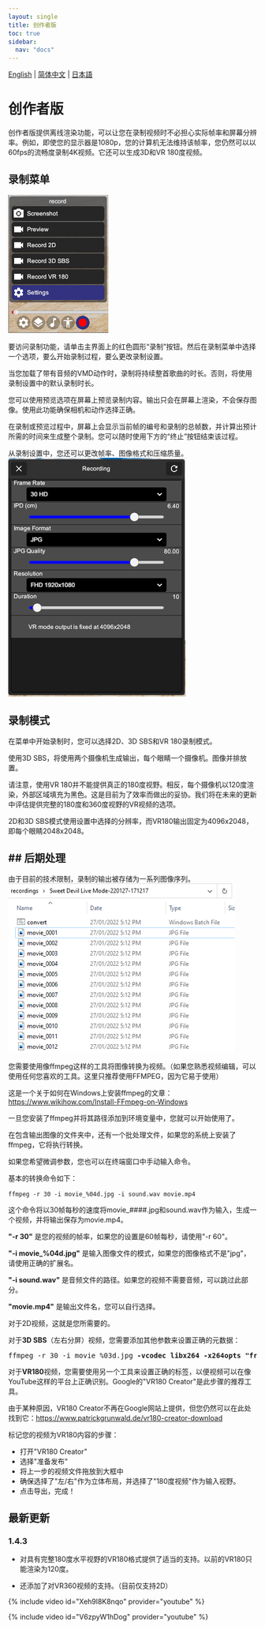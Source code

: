 ```yaml
---
layout: single
title: 创作者版
toc: true
sidebar:
  nav: "docs"
---
```

[English](/dancexr/creator) | [简体中文](/zh/dancexr/creator) | [日本語](/jp/dancexr/creator)


# 创作者版

创作者版提供离线渲染功能，可以让您在录制视频时不必担心实际帧率和屏幕分辨率。例如，即使您的显示器是1080p，您的计算机无法维持该帧率，您仍然可以以60fps的流畅度录制4K视频。它还可以生成3D和VR 180度视频。

## 录制菜单

![录制菜单](/images/record_menu.png)

要访问录制功能，请单击主界面上的红色圆形“录制”按钮。然后在录制菜单中选择一个选项，要么开始录制过程，要么更改录制设置。

当您加载了带有音频的VMD动作时，录制将持续整首歌曲的时长。否则，将使用录制设置中的默认录制时长。

您可以使用预览选项在屏幕上预览录制内容。输出只会在屏幕上渲染，不会保存图像。使用此功能确保相机和动作选择正确。

在录制或预览过程中，屏幕上会显示当前帧的编号和录制的总帧数，并计算出预计所需的时间来生成整个录制。您可以随时使用下方的“终止”按钮结束该过程。

从录制设置中，您还可以更改帧率、图像格式和压缩质量。
![录制设置](/images/record_setting.png)

## 录制模式

在菜单中开始录制时，您可以选择2D、3D SBS和VR 180录制模式。

使用3D SBS，将使用两个摄像机生成输出，每个眼睛一个摄像机。图像并排放置。

请注意，使用VR 180并不能提供真正的180度视野。相反，每个摄像机以120度渲染，外部区域填充为黑色。这是目前为了效率而做出的妥协。我们将在未来的更新中评估提供完整的180度和360度视野的VR视频的选项。

2D和3D SBS模式使用设置中选择的分辨率，而VR180输出固定为4096x2048，即每个眼睛2048x2048。
## ## 后期处理

由于目前的技术限制，录制的输出被存储为一系列图像序列。
![录制图像](/images/record_images.png)

您需要使用像ffmpeg这样的工具将图像转换为视频。（如果您熟悉视频编辑，可以使用任何您喜欢的工具。这里只推荐使用FFMPEG，因为它易于使用）

这是一个关于如何在Windows上安装ffmpeg的文章：https://www.wikihow.com/Install-FFmpeg-on-Windows

一旦您安装了ffmpeg并将其路径添加到环境变量中，您就可以开始使用了。

在包含输出图像的文件夹中，还有一个批处理文件，如果您的系统上安装了ffmpeg，它将执行转换。

如果您希望微调参数，您也可以在终端窗口中手动输入命令。

基本的转换命令如下：
```
ffmpeg -r 30 -i movie_%04d.jpg -i sound.wav movie.mp4
```

这个命令将以30帧每秒的速度将movie_####.jpg和sound.wav作为输入，生成一个视频，并将输出保存为movie.mp4。

**"-r 30"** 是您的视频的帧率，如果您的设置是60帧每秒，请使用"-r 60"。

**"-i movie_%04d.jpg"** 是输入图像文件的模式，如果您的图像格式不是"jpg"，请使用正确的扩展名。

**"-i sound.wav"** 是音频文件的路径。如果您的视频不需要音频，可以跳过此部分。

**"movie.mp4"** 是输出文件名，您可以自行选择。

对于2D视频，这就是您所需要的。

对于**3D SBS**（左右分屏）视频，您需要添加其他参数来设置正确的元数据：
<pre>
ffmpeg -r 30 -i movie_%03d.jpg <b>-vcodec libx264 -x264opts "frame-packing=3"</b> movie.mp4
</pre>

对于**VR180**视频，您需要使用另一个工具来设置正确的标签，以便视频可以在像YouTube这样的平台上正确识别。Google的"VR180 Creator"是此步骤的推荐工具。

由于某种原因，VR180 Creator不再在Google网站上提供，但您仍然可以在此处找到它：https://www.patrickgrunwald.de/vr180-creator-download

标记您的视频为VR180内容的步骤：
* 打开"VR180 Creator"
* 选择"准备发布"
* 将上一步的视频文件拖放到大框中
* 确保选择了"左/右"作为立体布局，并选择了"180度视频"作为输入视野。
* 点击导出，完成！

## 最新更新
### 1.4.3
* 对具有完整180度水平视野的VR180格式提供了适当的支持。以前的VR180只能渲染为120度。

* 还添加了对VR360视频的支持。（目前仅支持2D）

{% include video id="Xeh9l8K8nqo" provider="youtube" %}

{% include video id="V6zpyW1hDog" provider="youtube" %}
